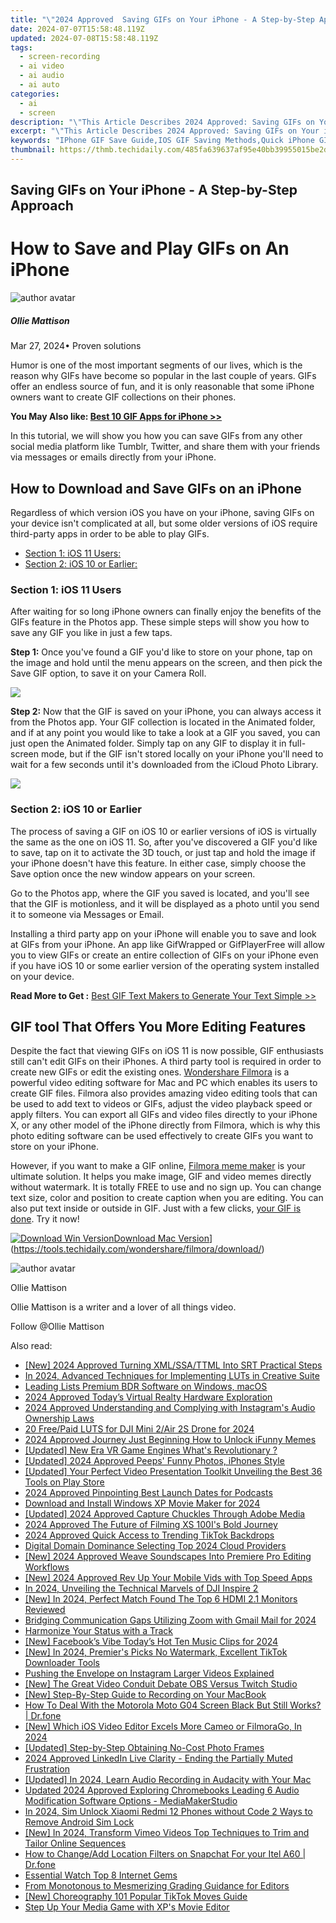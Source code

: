 ```yaml
---
title: "\"2024 Approved  Saving GIFs on Your iPhone - A Step-by-Step Approach\""
date: 2024-07-07T15:58:48.119Z
updated: 2024-07-08T15:58:48.119Z
tags: 
  - screen-recording
  - ai video
  - ai audio
  - ai auto
categories: 
  - ai
  - screen
description: "\"This Article Describes 2024 Approved: Saving GIFs on Your iPhone - A Step-by-Step Approach\""
excerpt: "\"This Article Describes 2024 Approved: Saving GIFs on Your iPhone - A Step-by-Step Approach\""
keywords: "IPhone GIF Save Guide,IOS GIF Saving Methods,Quick iPhone GIF Backup,Easy iPhone GIF Archive,IOS Gif Management Tips,IPhone GIF Storage Steps,How to Save GIF on iOS"
thumbnail: https://thmb.techidaily.com/485fa639637af95e40bb39955015be2d5660936e6475a435b4a4c85695223b88.jpg
---
```


## Saving GIFs on Your iPhone - A Step-by-Step Approach

# How to Save and Play GIFs on An iPhone

![author avatar](https://images.wondershare.com/filmora/article-images/ollie-mattison.jpg)

##### Ollie Mattison

 Mar 27, 2024• Proven solutions

 Humor is one of the most important segments of our lives, which is the reason why GIFs have become so popular in the last couple of years. GIFs offer an endless source of fun, and it is only reasonable that some iPhone owners want to create GIF collections on their phones.

**You May Also like: [Best 10 GIF Apps for iPhone >>](https://tools.techidaily.com/wondershare/filmora/download/)**

 In this tutorial, we will show you how you can save GIFs from any other social media platform like Tumblr, Twitter, and share them with your friends via messages or emails directly from your iPhone.

## How to Download and Save GIFs on an iPhone

 Regardless of which version iOS you have on your iPhone, saving GIFs on your device isn't complicated at all, but some older versions of iOS require third-party apps in order to be able to play GIFs.

* [Section 1: iOS 11 Users:](#part1)
* [Section 2: iOS 10 or Earlier:](#part1)

### Section 1: iOS 11 Users

 After waiting for so long iPhone owners can finally enjoy the benefits of the GIFs feature in the Photos app. These simple steps will show you how to save any GIF you like in just a few taps.

**Step 1:** Once you've found a GIF you'd like to store on your phone, tap on the image and hold until the menu appears on the screen, and then pick the Save GIF option, to save it on your Camera Roll.

![](https://images.wondershare.com/filmora/article-images/animated-album.PNG)

**Step 2:** Now that the GIF is saved on your iPhone, you can always access it from the Photos app. Your GIF collection is located in the Animated folder, and if at any point you would like to take a look at a GIF you saved, you can just open the Animated folder. Simply tap on any GIF to display it in full-screen mode, but if the GIF isn't stored locally on your iPhone you'll need to wait for a few seconds until it's downloaded from the iCloud Photo Library.

![](https://images.wondershare.com/filmora/article-images/save-gif.PNG)

### Section 2: iOS 10 or Earlier

 The process of saving a GIF on iOS 10 or earlier versions of iOS is virtually the same as the one on iOS 11\. So, after you've discovered a GIF you'd like to save, tap on it to activate the 3D touch, or just tap and hold the image if your iPhone doesn't have this feature. In either case, simply choose the Save option once the new window appears on your screen.

 Go to the Photos app, where the GIF you saved is located, and you'll see that the GIF is motionless, and it will be displayed as a photo until you send it to someone via Messages or Email.

 Installing a third party app on your iPhone will enable you to save and look at GIFs from your iPhone. An app like GifWrapped or GifPlayerFree will allow you to view GIFs or create an entire collection of GIFs on your iPhone even if you have iOS 10 or some earlier version of the operating system installed on your device.

 **Read More to Get :** [Best GIF Text Makers to Generate Your Text Simple >>](https://tools.techidaily.com/wondershare/filmora/download/)

## GIF tool That Offers You More Editing Features

 Despite the fact that viewing GIFs on iOS 11 is now possible, GIF enthusiasts still can't edit GIFs on their iPhones. A third party tool is required in order to create new GIFs or edit the existing ones. [Wondershare Filmora](https://tools.techidaily.com/wondershare/filmora/download/) is a powerful video editing software for Mac and PC which enables its users to create GIF files. Filmora also provides amazing video editing tools that can be used to add text to videos or GIFs, adjust the video playback speed or apply filters. You can export all GIFs and video files directly to your iPhone X, or any other model of the iPhone directly from Filmora, which is why this photo editing software can be used effectively to create GIFs you want to store on your iPhone.

 However, if you want to make a GIF online, [Filmora meme maker](https://tools.techidaily.com/wondershare/filmora/download/) is your ultimate solution. It helps you make image, GIF and video memes directly without watermark. It is totally FREE to use and no sign up. You can change text size, color and position to create caption when you are editing. You can also put text inside or outside in GIF. Just with a few clicks, [your GIF is done](https://tools.techidaily.com/wondershare/filmora/download/). Try it now!

[![Download Win Version](https://images.wondershare.com/filmora/guide/download-btn-win.jpg)](https://tools.techidaily.com/wondershare/filmora/download/)[Download Mac Version](https://images.wondershare.com/filmora/guide/download-btn-mac.jpg)](https://tools.techidaily.com/wondershare/filmora/download/)

![author avatar](https://images.wondershare.com/filmora/article-images/ollie-mattison.jpg)

Ollie Mattison

Ollie Mattison is a writer and a lover of all things video.

Follow @Ollie Mattison


<ins class="adsbygoogle"
     style="display:block"
     data-ad-format="autorelaxed"
     data-ad-client="ca-pub-7571918770474297"
     data-ad-slot="1223367746"></ins>



<ins class="adsbygoogle"
     style="display:block"
     data-ad-client="ca-pub-7571918770474297"
     data-ad-slot="8358498916"
     data-ad-format="auto"
     data-full-width-responsive="true"></ins>


<span class="atpl-alsoreadstyle">Also read:</span>
<div><ul>
<li><a href="https://fox-http.techidaily.com/new-2024-approved-turning-xmlssattml-into-srt-practical-steps/"><u>[New] 2024 Approved  Turning XML/SSA/TTML Into SRT  Practical Steps</u></a></li>
<li><a href="https://fox-http.techidaily.com/in-2024-advanced-techniques-for-implementing-luts-in-creative-suite/"><u>In 2024, Advanced Techniques for Implementing LUTs in Creative Suite</u></a></li>
<li><a href="https://fox-http.techidaily.com/leading-lists-premium-bdr-software-on-windows-macos/"><u>Leading Lists  Premium BDR Software on Windows, macOS</u></a></li>
<li><a href="https://fox-http.techidaily.com/2024-approved-todays-virtual-realty-hardware-exploration/"><u>2024 Approved  Today’s Virtual Realty  Hardware Exploration</u></a></li>
<li><a href="https://fox-http.techidaily.com/2024-approved-understanding-and-complying-with-instagrams-audio-ownership-laws/"><u>2024 Approved  Understanding and Complying with Instagram's Audio Ownership Laws</u></a></li>
<li><a href="https://fox-http.techidaily.com/20-freepaid-luts-for-dji-mini-2air-2s-drone-for-2024/"><u>20 Free/Paid LUTS for DJI Mini 2/Air 2S Drone for 2024</u></a></li>
<li><a href="https://fox-http.techidaily.com/2024-approved-journey-just-beginning-how-to-unlock-ifunny-memes/"><u>2024 Approved  Journey Just Beginning  How to Unlock iFunny Memes</u></a></li>
<li><a href="https://fox-http.techidaily.com/updated-new-era-vr-game-engines-whats-revolutionary/"><u>[Updated] New Era VR Game Engines  What's Revolutionary ?</u></a></li>
<li><a href="https://fox-http.techidaily.com/updated-2024-approved-peeps-funny-photos-iphones-style/"><u>[Updated] 2024 Approved  Peeps' Funny Photos, iPhones Style</u></a></li>
<li><a href="https://fox-http.techidaily.com/updated-your-perfect-video-presentation-toolkit-unveiling-the-best-36-tools-on-play-store/"><u>[Updated] Your Perfect Video Presentation Toolkit  Unveiling the Best 36 Tools on Play Store</u></a></li>
<li><a href="https://fox-http.techidaily.com/2024-approved-pinpointing-best-launch-dates-for-podcasts/"><u>2024 Approved  Pinpointing Best Launch Dates for Podcasts</u></a></li>
<li><a href="https://fox-http.techidaily.com/download-and-install-windows-xp-movie-maker-for-2024/"><u>Download and Install Windows XP Movie Maker for 2024</u></a></li>
<li><a href="https://fox-http.techidaily.com/updated-2024-approved-capture-chuckles-through-adobe-media/"><u>[Updated] 2024 Approved  Capture Chuckles Through Adobe Media</u></a></li>
<li><a href="https://fox-http.techidaily.com/2024-approved-the-future-of-filming-xs-100is-bold-journey/"><u>2024 Approved  The Future of Filming  XS 100I's Bold Journey</u></a></li>
<li><a href="https://fox-http.techidaily.com/2024-approved-quick-access-to-trending-tiktok-backdrops/"><u>2024 Approved  Quick Access to Trending TikTok Backdrops</u></a></li>
<li><a href="https://fox-http.techidaily.com/digital-domain-dominance-selecting-top-2024-cloud-providers/"><u>Digital Domain Dominance  Selecting Top 2024 Cloud Providers</u></a></li>
<li><a href="https://fox-http.techidaily.com/new-2024-approved-weave-soundscapes-into-premiere-pro-editing-workflows/"><u>[New] 2024 Approved  Weave Soundscapes Into Premiere Pro Editing Workflows</u></a></li>
<li><a href="https://fox-http.techidaily.com/new-2024-approved-rev-up-your-mobile-vids-with-top-speed-apps/"><u>[New] 2024 Approved  Rev Up Your Mobile Vids with Top Speed Apps</u></a></li>
<li><a href="https://fox-http.techidaily.com/in-2024-unveiling-the-technical-marvels-of-dji-inspire-2/"><u>In 2024, Unveiling the Technical Marvels of DJI Inspire 2</u></a></li>
<li><a href="https://fox-http.techidaily.com/new-in-2024-perfect-match-found-the-top-6-hdmi-21-monitors-reviewed/"><u>[New] In 2024, Perfect Match Found  The Top 6 HDMI 2.1 Monitors Reviewed</u></a></li>
<li><a href="https://fox-http.techidaily.com/bridging-communication-gaps-utilizing-zoom-with-gmail-mail-for-2024/"><u>Bridging Communication Gaps  Utilizing Zoom with Gmail Mail for 2024</u></a></li>
<li><a href="https://extra-resources.techidaily.com/harmonize-your-status-with-a-track/"><u>Harmonize Your Status with a Track</u></a></li>
<li><a href="https://facebook-video-files.techidaily.com/new-facebooks-vibe-todays-hot-ten-music-clips-for-2024/"><u>[New] Facebook’s Vibe  Today’s Hot Ten Music Clips for 2024</u></a></li>
<li><a href="https://tiktok-video-recordings.techidaily.com/new-in-2024-premiers-picks-no-watermark-excellent-tiktok-downloader-tools/"><u>[New] In 2024, Premier's Picks  No Watermark, Excellent TikTok Downloader Tools</u></a></li>
<li><a href="https://instagram-video-files.techidaily.com/pushing-the-envelope-on-instagram-larger-videos-explained/"><u>Pushing the Envelope on Instagram  Larger Videos Explained</u></a></li>
<li><a href="https://screen-capture.techidaily.com/new-the-great-video-conduit-debate-obs-versus-twitch-studio/"><u>[New] The Great Video Conduit Debate  OBS Versus Twitch Studio</u></a></li>
<li><a href="https://screen-sharing-recording.techidaily.com/new-step-by-step-guide-to-recording-on-your-macbook/"><u>[New] Step-By-Step Guide to Recording on Your MacBook</u></a></li>
<li><a href="https://change-location.techidaily.com/how-to-deal-with-the-motorola-moto-g04-screen-black-but-still-works-drfone-by-drfone-fix-android-problems-fix-android-problems/"><u>How To Deal With the Motorola Moto G04 Screen Black But Still Works? | Dr.fone</u></a></li>
<li><a href="https://vimeo-videos.techidaily.com/new-which-ios-video-editor-excels-more-cameo-or-filmorago-in-2024/"><u>[New] Which iOS Video Editor Excels More  Cameo or FilmoraGo, In 2024</u></a></li>
<li><a href="https://extra-support.techidaily.com/updated-step-by-step-obtaining-no-cost-photo-frames/"><u>[Updated] Step-by-Step  Obtaining No-Cost Photo Frames</u></a></li>
<li><a href="https://facebook-clips.techidaily.com/2024-approved-linkedin-live-clarity-ending-the-partially-muted-frustration/"><u>2024 Approved  LinkedIn Live Clarity - Ending the Partially Muted Frustration</u></a></li>
<li><a href="https://on-screen-recording.techidaily.com/updated-in-2024-learn-audio-recording-in-audacity-with-your-mac/"><u>[Updated] In 2024, Learn Audio Recording in Audacity with Your Mac</u></a></li>
<li><a href="https://voice-adjusting.techidaily.com/updated-2024-approved-exploring-chromebooks-leading-6-audio-modification-software-options-mediamakerstudio/"><u>Updated 2024 Approved Exploring Chromebooks Leading 6 Audio Modification Software Options - MediaMakerStudio</u></a></li>
<li><a href="https://sim-unlock.techidaily.com/in-2024-sim-unlock-xiaomi-redmi-12-phones-without-code-2-ways-to-remove-android-sim-lock-by-drfone-android/"><u>In 2024, Sim Unlock Xiaomi Redmi 12 Phones without Code 2 Ways to Remove Android Sim Lock</u></a></li>
<li><a href="https://vimeo-videos.techidaily.com/new-in-2024-transform-vimeo-videos-top-techniques-to-trim-and-tailor-online-sequences/"><u>[New] In 2024, Transform Vimeo Videos  Top Techniques to Trim and Tailor Online Sequences</u></a></li>
<li><a href="https://location-social.techidaily.com/how-to-changeadd-location-filters-on-snapchat-for-your-itel-a60-drfone-by-drfone-virtual-android/"><u>How to Change/Add Location Filters on Snapchat For your Itel A60 | Dr.fone</u></a></li>
<li><a href="https://facebook-videos.techidaily.com/essential-watch-top-8-internet-gems/"><u>Essential Watch  Top 8 Internet Gems</u></a></li>
<li><a href="https://extra-hints.techidaily.com/from-monotonous-to-mesmerizing-grading-guidance-for-editors/"><u>From Monotonous to Mesmerizing  Grading Guidance for Editors</u></a></li>
<li><a href="https://tiktok-video-recordings.techidaily.com/new-choreography-101-popular-tiktok-moves-guide/"><u>[New] Choreography 101  Popular TikTok Moves Guide</u></a></li>
<li><a href="https://extra-hints.techidaily.com/step-up-your-media-game-with-xps-movie-editor/"><u>Step Up Your Media Game with XP's Movie Editor</u></a></li>
</ul></div>

